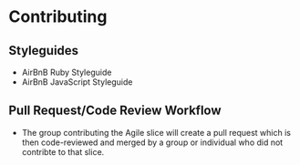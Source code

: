# Contributing

## Styleguides
- AirBnB Ruby Styleguide
- AirBnB JavaScript Styleguide

## Pull Request/Code Review Workflow
- The group contributing the Agile slice will create a pull request which is then code-reviewed and merged
by a group or individual who did not contribte to that slice.
